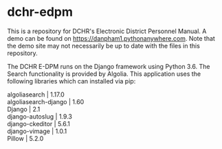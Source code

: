 # dchr-edpm
This is a repository for DCHR's Electronic District Personnel Manual. A demo can be found on https://danpham1.pythonanywhere.com. Note that the demo site may not necessarily be up to date with the files in this repository.

The DCHR E-DPM runs on the Django framework using Python 3.6. The Search functionality is provided by Algolia. 
This application uses the following libraries which can installed via pip:

algoliasearch         | 1.17.0 <br />
algoliasearch-django  | 1.60 <br />
Django                | 2.1 <br />
django-autoslug       | 1.9.3 <br />
django-ckeditor       | 5.6.1 <br />
django-vimage         | 1.0.1 <br />
Pillow                | 5.2.0 <br />
